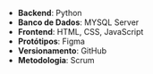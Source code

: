 - **Backend**: Python
- **Banco de Dados**: MYSQL Server  
- **Frontend**: HTML, CSS, JavaScript  
- **Protótipos**: Figma  
- **Versionamento**: GitHub  
- **Metodologia**: Scrum  

